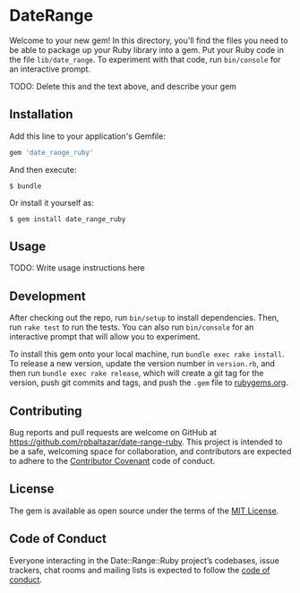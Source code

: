 # DateRange

Welcome to your new gem! In this directory, you'll find the files you need to be able to package up your Ruby library into a gem. Put your Ruby code in the file `lib/date_range`. To experiment with that code, run `bin/console` for an interactive prompt.

TODO: Delete this and the text above, and describe your gem

## Installation

Add this line to your application's Gemfile:

```ruby
gem 'date_range_ruby'
```

And then execute:

    $ bundle

Or install it yourself as:

    $ gem install date_range_ruby

## Usage

TODO: Write usage instructions here

## Development

After checking out the repo, run `bin/setup` to install dependencies. Then, run `rake test` to run the tests. You can also run `bin/console` for an interactive prompt that will allow you to experiment.

To install this gem onto your local machine, run `bundle exec rake install`. To release a new version, update the version number in `version.rb`, and then run `bundle exec rake release`, which will create a git tag for the version, push git commits and tags, and push the `.gem` file to [rubygems.org](https://rubygems.org).

## Contributing

Bug reports and pull requests are welcome on GitHub at https://github.com/rpbaltazar/date-range-ruby. This project is intended to be a safe, welcoming space for collaboration, and contributors are expected to adhere to the [Contributor Covenant](http://contributor-covenant.org) code of conduct.

## License

The gem is available as open source under the terms of the [MIT License](https://opensource.org/licenses/MIT).

## Code of Conduct

Everyone interacting in the Date::Range::Ruby project’s codebases, issue trackers, chat rooms and mailing lists is expected to follow the [code of conduct](https://github.com/rpbaltazar/date-range-ruby/blob/master/CODE_OF_CONDUCT.md).
